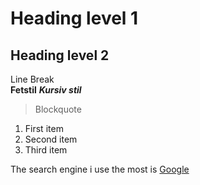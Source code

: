 # Heading level 1
## Heading level 2
Line Break  
**Fetstil** ___Kursiv stil___ 

>Blockquote

1. First item
2. Second item
3. Third item  

The search engine i use the most is [Google](https://www.youtube.com/watch?v=dQw4w9WgXcQ)

